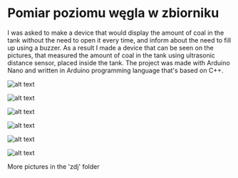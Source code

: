 # Pomiar poziomu węgla w zbiorniku

I was asked to make a device that would display the amount of coal in the tank without the need to open it every time, and inform about the need to fill up using a buzzer. As a result I made a device that can be seen on the pictures, that measured the amount of coal in the tank using ultrasonic distance sensor, placed inside the tank. The project was made with Arduino Nano and written in Arduino programming language that's based on C++.


![alt text](https://github.com/KrystianPielat/Projects/blob/master/Elektronika/Pomiar%20poziomu%20w%C4%99gla%20w%20zbiorniku/zdj/2.jpg "Image")

![alt text](https://github.com/KrystianPielat/Projects/blob/master/Elektronika/Pomiar%20poziomu%20w%C4%99gla%20w%20zbiorniku/zdj/3.jpg "Image")

![alt text](https://github.com/KrystianPielat/Projects/blob/master/Elektronika/Pomiar%20poziomu%20w%C4%99gla%20w%20zbiorniku/zdj/4.jpg "Image")

![alt text](https://github.com/KrystianPielat/Projects/blob/master/Elektronika/Pomiar%20poziomu%20w%C4%99gla%20w%20zbiorniku/zdj/5.jpg "Image")

![alt text](https://github.com/KrystianPielat/Projects/blob/master/Elektronika/Pomiar%20poziomu%20w%C4%99gla%20w%20zbiorniku/zdj/12.jpg "Image")

![alt text](https://github.com/KrystianPielat/Projects/blob/master/Elektronika/Pomiar%20poziomu%20w%C4%99gla%20w%20zbiorniku/zdj/15.jpg "Image")

More pictures in the 'zdj' folder

